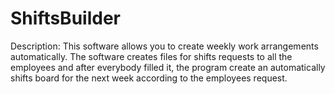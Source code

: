# ShiftsBuilder
Description: This software allows you to create weekly work arrangements automatically. The software creates files for shifts requests to all the employees and after everybody filled it, the program create an automatically shifts board for the next week according to the employees request.

